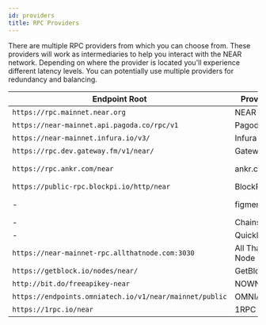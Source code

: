```yaml
---
id: providers
title: RPC Providers
---
```


There are multiple RPC providers from which you can choose from. These providers will work as intermediaries to help you interact with the NEAR network.
Depending on where the provider is located you'll experience different latency levels. You can potentially use multiple providers for redundancy and
balancing.


| Endpoint Root                           | Provider   | Documentation                                                       |
| --------------------------------------- | ---------- | ------------------------------------------------------------------- |
| `https://rpc.mainnet.near.org`            | NEAR       | [You are there!](setup.md)                                          |
| `https://near-mainnet.api.pagoda.co/rpc/v1`      | Pagoda     | https://www.pagoda.co/console                                       |
| `https://near-mainnet.infura.io/v3/`      | Infura     | https://docs.infura.io/infura/networks/near                         |
| `https://rpc.dev.gateway.fm/v1/near/`     | Gateway.fm | https://gateway.fm/                                                 |
| `https://rpc.ankr.com/near`               | ankr.com   | https://www.ankr.com/docs/build-blockchain/chains/v2/near/          |
| `https://public-rpc.blockpi.io/http/near` | BlockPi    | https://chains.blockpi.io/#/near                                    |
| -                                       | figment.io | https://docs.figment.io/guides/staking-api/near/delegate/ |
| -                                       | Chainstack | https://chainstack.com/build-better-with-near/            |
| -                                       | QuickNode | https://www.quicknode.com/chains/near            |
| `https://near-mainnet-rpc.allthatnode.com:3030` | All That Node | https://docs.allthatnode.com/protocols/near/          |
| `https://getblock.io/nodes/near/` | GetBlock | https://getblock.io/nodes/near/         |
| `http://bit.do/freeapikey-near` | NOWNodes |    https://nownodes.io/     |
| `https://endpoints.omniatech.io/v1/near/mainnet/public` | OMNIA | https://omniatech.io |
| `https://1rpc.io/near` | 1RPC | https://docs.ata.network/1rpc/introduction/#overview |
